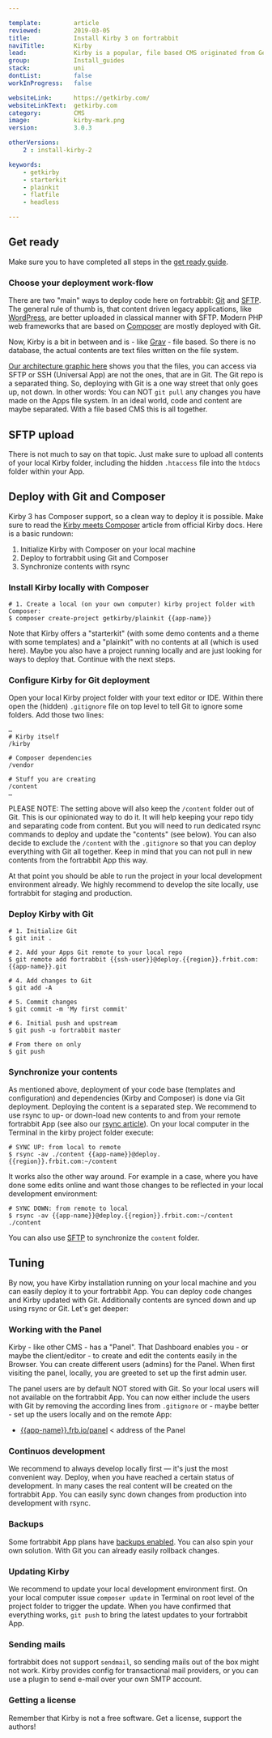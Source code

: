 ```yaml
---

template:         article
reviewed:         2019-03-05
title:            Install Kirby 3 on fortrabbit
naviTitle:        Kirby
lead:             Kirby is a popular, file based CMS originated from Germany (YEAH!). Learn here how to install and tune Kirby on fortrabbit.
group:            Install_guides
stack:            uni
dontList:         false
workInProgress:   false

websiteLink:      https://getkirby.com/
websiteLinkText:  getkirby.com
category:         CMS
image:            kirby-mark.png
version:          3.0.3

otherVersions:
    2 : install-kirby-2

keywords:
    - getkirby
    - starterkit
    - plainkit
    - flatfile
    - headless

---
```


## Get ready

Make sure you to have completed all steps in the [get ready guide](/get-ready).


### Choose your deployment work-flow

There are two "main" ways to deploy code here on fortrabbit: [Git](/git-deployment) and [SFTP](/sftp-uni). The general rule of thumb is, that content driven legacy applications, like [WordPress](/install-wordpress), are better uploaded in classical manner with SFTP. Modern PHP web frameworks that are based on [Composer](/composer) are mostly deployed with Git. 

Now, Kirby is a bit in between and is - like [Grav](/install-grav) - file based. So there is no database, the actual contents are text files written on the file system.

[Our architecture graphic here](/deployment-methods-uni#toc-understanding-the-architecture) shows you that the files, you can access via SFTP or SSH (Universal App) are not the ones, that are in Git. The Git repo is a separated thing. So, deploying with Git is a one way street that only goes up, not down. In other words: You can NOT `git pull` any changes you have made on the Apps file system. In an ideal world, code and content are maybe separated. With a file based CMS this is all together.


## SFTP upload

There is not much to say on that topic. Just make sure to upload all contents of your local Kirby folder, including the hidden `.htaccess` file into the `htdocs` folder within your App.


## Deploy with Git and Composer

Kirby 3 has Composer support, so a clean way to deploy it is possible. Make sure to read the [Kirby meets Composer](https://getkirby.com/docs/cookbook/installation/composer) article from official Kirby docs. Here is a basic rundown: 

1. Initialize Kirby with Composer on your local machine
2. Deploy to fortrabbit using Git and Composer
3. Synchronize contents with rsync


### Install Kirby locally with Composer

```
# 1. Create a local (on your own computer) kirby project folder with Composer:
$ composer create-project getkirby/plainkit {{app-name}}
```

Note that Kirby offers a "starterkit" (with some demo contents and a theme with some templates) and a "plainkit" with no contents at all (which is used here). Maybe you also have a project running locally and are just looking for ways to deploy that. Continue with the next steps.


### Configure Kirby for Git deployment

Open your local Kirby project folder with your text editor or IDE. Within there open the (hidden) `.gitignore` file on top level to tell Git to ignore some folders. Add those two lines:

```
…
# Kirby itself
/kirby

# Composer dependencies
/vendor

# Stuff you are creating
/content
…
```

PLEASE NOTE: The setting above will also keep the `/content` folder out of Git. This is our opinionated way to do it. It will help keeping your repo tidy and separating code from content. But you will need to run dedicated rsync commands to deploy and update the "contents" (see below). You can also decide to exclude the `/content` with the `.gitignore` so that you can deploy everything with Git all together. Keep in mind that you can not pull in new contents from the fortrabbit App this way.

At that point you should be able to run the project in your local development environment already. We highly recommend to develop the site locally, use fortrabbit for staging and production.


### Deploy Kirby with Git

```
# 1. Initialize Git
$ git init .

# 2. Add your Apps Git remote to your local repo
$ git remote add fortrabbit {{ssh-user}}@deploy.{{region}}.frbit.com:{{app-name}}.git

# 4. Add changes to Git
$ git add -A

# 5. Commit changes
$ git commit -m 'My first commit'

# 6. Initial push and upstream
$ git push -u fortrabbit master

# From there on only
$ git push
```

### Synchronize your contents

As mentioned above, deployment of your code base (templates and configuration) and dependencies (Kirby and Composer) is done via Git deployment. Deploying the content is a separated step. We recommend to use rsync to up- or down-load new contents to and from your remote fortrabbit App (see also our [rsync article](/rsync)). On your local computer in the Terminal in the kirby project folder execute:

```
# SYNC UP: from local to remote
$ rsync -av ./content {{app-name}}@deploy.{{region}}.frbit.com:~/content
```

It works also the other way around. For example in a case, where you have done some edits online and want those changes to be reflected in your local development environment:

```
# SYNC DOWN: from remote to local
$ rsync -av {{app-name}}@deploy.{{region}}.frbit.com:~/content ./content
```

You can also use [SFTP](/sftp) to synchronize the `content` folder.


## Tuning

By now, you have Kirby installation running on your local machine and you can easily deploy it to your fortrabbit App. You can deploy code changes and Kirby updated with Git. Additionally contents are synced down and up using rsync or Git. Let's get deeper:

### Working with the Panel

Kirby - like other CMS - has a "Panel". That Dashboard enables you - or maybe the client/editor - to create and edit the contents easily in the Browser. You can create different users (admins) for the Panel. When first visiting the panel, locally, you are greeted to set up the first admin user. 

The panel users are by default NOT stored with Git. So your local users will not available on the fortrabbit App. You can now either include the users with Git by removing the according lines from `.gitignore` or - maybe better - set up the users locally and on the remote App:

* [{{app-name}}.frb.io/panel](https://{{app-name}}.frb.io/panel/) < address of the Panel


### Continuos development

We recommend to always develop locally first — it's just the most convenient way. Deploy, when you have reached a certain status of development. In many cases the real content will be created on the fortrabbit App. You can easily sync down changes from production into development with rsync.


### Backups

Some fortrabbit App plans have [backups enabled](/backups-uni). You can also spin your own solution. With Git you can already easily rollback changes. 


### Updating Kirby

We recommend to update your local development environment first. On your local computer issue `composer update` in Terminal on root level of the project folder to trigger the update. When you have confirmed that everything works, `git push` to bring the latest updates to your fortrabbit App.


### Sending mails

fortrabbit does not support `sendmail`, so sending mails out of the box might not work. Kirby provides config for transactional mail providers, or you can use a plugin to send e-mail over your own SMTP account.


### Getting a license

Remember that Kirby is not a free software. Get a license, support the authors!